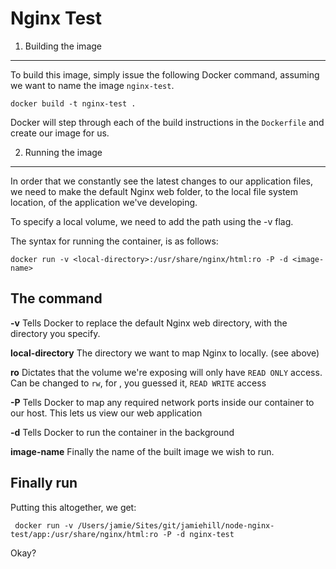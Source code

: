 Nginx Test
==========

1. Building the image
---------------------

To build this image, simply issue the following Docker command, assuming we want to name the image `nginx-test`.

    docker build -t nginx-test .
    
Docker will step through each of the build instructions in the `Dockerfile` and create our image for us.

2. Running the image
--------------------
    
In order that we constantly see the latest changes to our application files, we need to make the default Nginx web folder, to the local file system location, of the application we've developing.

To specify a local volume, we need to add the path using the -v flag.

The syntax for running the container, is as follows:

    docker run -v <local-directory>:/usr/share/nginx/html:ro -P -d <image-name>

The command
-----------

**-v** Tells Docker to replace the default Nginx web directory, with the directory you specify.

**local-directory** The directory we want to map Nginx to locally.  (see above)

**ro** Dictates that the volume we're exposing will only have `READ ONLY` access.  Can be changed to `rw`, for , you guessed it, `READ WRITE` access

**-P** Tells Docker to map any required network ports inside our container to our host. This lets us view our web application

**-d** Tells Docker to run the container in the background

**image-name** Finally the name of the built image we wish to run.

Finally run
-----------


Putting this altogether, we get:


     docker run -v /Users/jamie/Sites/git/jamiehill/node-nginx-test/app:/usr/share/nginx/html:ro -P -d nginx-test
    
    
    

    
Okay?